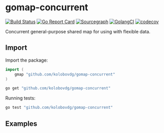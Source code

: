 # gomap-concurrent
[![Build Status](https://api.travis-ci.com/kolobovdg/gomap-concurrent.svg?branch=master)](https://travis-ci.com/kolobovdg/gomap-concurrent)
[![Go Report Card](https://goreportcard.com/badge/github.com/kolobovdg/gomap-concurrent)](https://goreportcard.com/report/github.com/kolobovdg/gomap-concurrent)
[![Sourcegraph](https://sourcegraph.com/github.com/kolobovdg/gomap-concurrent/-/badge.svg)](https://sourcegraph.com/github.com/kolobovdg/gomap-concurrent?badge)
[![GolangCI](https://golangci.com/badges/github.com/kolobovdg/gomap-concurrent.svg)](https://golangci.com)
[![codecov](https://codecov.io/gh/kolobovdg/gomap-concurrent/branch/master/graph/badge.svg)](https://codecov.io/gh/kolobovdg/gomap-concurrent)

Concurrent general-purpose shared map for using with flexible data.

## Import

Import the package:

```go
import (
	gmap "github.com/kolobovdg/gomap-concurrent"
)
```
```bash
go get "github.com/kolobovdg/gomap-concurrent"
```

Running tests:
```bash
go test "github.com/kolobovdg/gomap-concurrent"
```

## Examples

```go

```